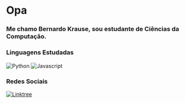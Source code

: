 # Opa

### Me chamo Bernardo Krause, sou estudante de Ciências da Computação.

### Linguagens Estudadas
<div style='display: inline-block'> 
    <img align="center" alt="Python" src='https://img.shields.io/badge/Python-14354C?style=for-the-badge&logo=python&logoColor=white' />
    <img align="center" alt="Javascript" src='https://img.shields.io/badge/Javascript-fad42a?style=for-the-badge&logo=javascript&logoColor=white' />   
</div>

### Redes Sociais

[![Linktree](https://img.shields.io/badge/linktree-6A5ACD?&style=for-the-badge&logo=linktree)](https://linktr.ee/bernardokrause)
